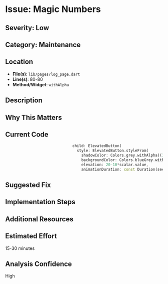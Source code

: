 # Issue: Magic Numbers

## Severity: Low

## Category: Maintenance

## Location
- **File(s)**: `lib/pages/log_page.dart`
- **Line(s)**: 80-80
- **Method/Widget**: `withAlpha`

## Description


## Why This Matters


## Current Code
```dart
                              child: ElevatedButton(
                                style: ElevatedButton.styleFrom(
                                  shadowColor: Colors.grey.withAlpha((100+80*scalar.value).toInt()),
                                  backgroundColor: Colors.blueGrey.withAlpha(20),
                                  elevation: 20-10*scalar.value,
                                  animationDuration: const Duration(seconds: 1),
```

## Suggested Fix


## Implementation Steps


## Additional Resources


## Estimated Effort
15-30 minutes

## Analysis Confidence
High
